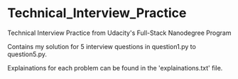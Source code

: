 # Technical_Interview_Practice
Technical Interview Practice from Udacity's Full-Stack Nanodegree Program

Contains my solution for 5 interview questions in question1.py to question5.py.  

Explainations for each problem can be found in the 'explainations.txt' file.  
